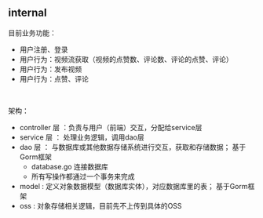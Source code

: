 ## internal

目前业务功能：
- 用户注册、登录
- 用户行为：视频流获取（视频的点赞数、评论数、评论的点赞、评论）
- 用户行为：发布视频
- 用户行为：点赞、评论

<br>

架构：  
- controller 层 ：负责与用户（前端）交互，分配给service层
- service 层 ： 处理业务逻辑，调用dao层
- dao 层 ： 与数据库或其他数据存储系统进行交互，获取和存储数据； 基于Gorm框架
  - database.go 连接数据库
  - 所有写操作都通过一个事务来完成
- model : 定义对象数据模型（数据库实体），对应数据库里的表； 基于Gorm框架
- oss : 对象存储相关逻辑，目前先不上传到具体的OSS